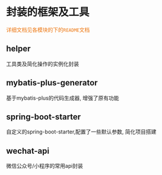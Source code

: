 # 封装的框架及工具
<font style="color:#ED740C;">详细文档见各模块的下的`README`文档</font>
## helper
工具类及简化操作的实例化封装
## mybatis-plus-generator
基于mybatis-plus的代码生成器, 增强了原有功能
## spring-boot-starter
自定义的spring-boot-starter,配置了一些默认参数, 简化项目搭建
## wechat-api
微信公众号/小程序的常用api封装




